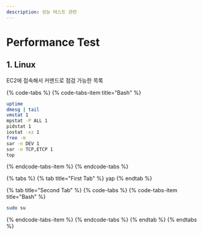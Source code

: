 ```yaml
---
description: 성능 테스트 관련
---
```


# Performance Test

## 1. Linux

EC2에 접속해서 커맨드로 점검 가능한 목록

{% code-tabs %}
{% code-tabs-item title="Bash" %}
```bash
uptime
dmesg | tail
vmstat 1
mpstat -P ALL 1
pidstat 1
iostat -xz 1
free -m
sar -n DEV 1
sar -n TCP,ETCP 1
top
```
{% endcode-tabs-item %}
{% endcode-tabs %}



{% tabs %}
{% tab title="First Tab" %}
yap
{% endtab %}

{% tab title="Second Tab" %}
{% code-tabs %}
{% code-tabs-item title="Bash" %}
```bash
sudo su
```
{% endcode-tabs-item %}
{% endcode-tabs %}
{% endtab %}
{% endtabs %}

